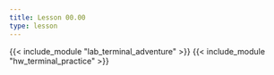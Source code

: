 ```yaml
---
title: Lesson 00.00
type: lesson
---
```


{{< include_module "lab_terminal_adventure" >}}
{{< include_module "hw_terminal_practice" >}}
